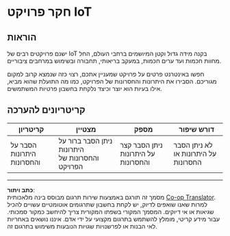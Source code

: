 <!--
CO_OP_TRANSLATOR_METADATA:
{
  "original_hash": "7ef1cec2d27b086032d46ab1958f3e99",
  "translation_date": "2025-08-27T22:01:01+00:00",
  "source_file": "1-getting-started/lessons/1-introduction-to-iot/assignment.md",
  "language_code": "he"
}
-->
# חקר פרויקט IoT

## הוראות

ישנם פרויקטים רבים של IoT בקנה מידה גדול וקטן המיושמים ברחבי העולם, החל מחוות חכמות ועד ערים חכמות, במעקב בריאותי, תחבורה ובשימוש במרחבים ציבוריים.

חפשו באינטרנט פרטים על פרויקט שמעניין אתכם, רצוי כזה שנמצא קרוב למקום מגוריכם. הסבירו את היתרונות והחסרונות של הפרויקט, כמו מה התועלת שהוא מביא, אילו בעיות הוא יוצר וכיצד נלקחת בחשבון פרטיות המשתמשים.

## קריטריונים להערכה

| קריטריון | מצטיין | מספק | דורש שיפור |
| --------- | ------- | ----- | ----------- |
| הסבר על היתרונות והחסרונות | ניתן הסבר ברור על היתרונות והחסרונות של הפרויקט | ניתן הסבר קצר על היתרונות והחסרונות | לא ניתן הסבר על היתרונות או החסרונות |

---

**כתב ויתור**:  
מסמך זה תורגם באמצעות שירות תרגום מבוסס בינה מלאכותית [Co-op Translator](https://github.com/Azure/co-op-translator). למרות שאנו שואפים לדיוק, יש לקחת בחשבון שתרגומים אוטומטיים עשויים להכיל שגיאות או אי דיוקים. המסמך המקורי בשפתו המקורית צריך להיחשב כמקור סמכותי. עבור מידע קריטי, מומלץ להשתמש בתרגום מקצועי על ידי אדם. איננו נושאים באחריות לאי הבנות או לפרשנויות שגויות הנובעות משימוש בתרגום זה.